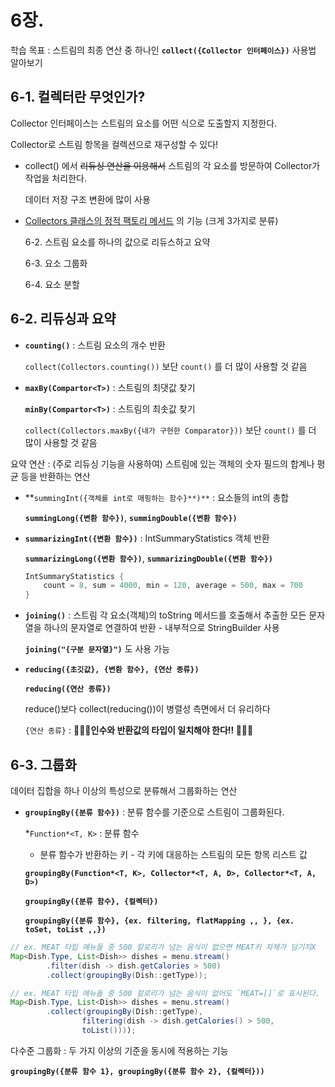# 6장. 
학습 목표 : 스트림의 최종 연산 중 하나인 **`collect({Collector 인터페이스})`** 사용법 알아보기

## 6-1. 컬렉터란 무엇인가?

Collector 인터페이스는 스트림의 요소를 어떤 식으로 도출할지 지정한다.

Collector로 스트림 항목을 컬렉션으로 재구성할 수 있다!

- collect() 에서 ~~리듀싱 연산을 이용해서~~ 스트림의 각 요소를 방문하여 Collector가 작업을 처리한다.

  데이터 저장 구조 변환에 많이 사용

- [Collectors 클래스의 정적 팩토리 메서드](https://docs.oracle.com/javase/8/docs/api/java/util/stream/Collectors.html) 의 기능 (크게 3가지로 분류)

  6-2. 스트림 요소를 하나의 값으로 리듀스하고 요약

  6-3. 요소 그룹화

  6-4. 요소 분할


## 6-2. 리듀싱과 요약

- **`counting()`** : 스트림 요소의 개수 반환

  `collect(Collectors.counting())` 보단 `count()` 를 더 많이 사용할 것 같음

- **`maxBy(Compartor<T>)`** : 스트림의 최댓값 찾기

  **`minBy(Compartor<T>)`** : 스트림의 최솟값 찾기

  `collect(Collectors.maxBy({내가 구현한 Comparator}))` 보단 `count()` 를 더 많이 사용할 것 같음


요약 연산 : (주로 리듀싱 기능을 사용하여) 스트림에 있는 객체의 숫자 필드의 합계나 평균 등을 반환하는 연산

- **`summingInt({객체를 int로 매핑하는 함수}**)**` : 요소들의 int의 총합

  **`summingLong({변환 함수})`**, **`summingDouble({변환 함수})`**

- **`summarizingInt({변환 함수})`** : IntSummaryStatistics 객체 반환

  **`summarizingLong({변환 함수})`**, **`summarizingDouble({변환 함수})`**

    ```java
    IntSummaryStatistics {
        count = 8, sum = 4000, min = 120, average = 500, max = 700 
    }
    ```


- **`joining()`** : 스트림 각 요소(객체)의 toString 메서드를 호출해서 추출한 모든 문자열을 하나의 문자열로 연결하여 반환 - 내부적으로 StringBuilder 사용

  **`joining("{구분 문자열}")`** 도 사용 가능


- **`reducing({초깃값}, {변환 함수}, {연산 종류})`**

  **`reducing({연산 종류})`**

  reduce()보다 collect(reducing())이 병렬성 측면에서 더 유리하다

  `{연산 종류}` : **🚨🚨🚨인수와 반환값의 타입이 일치해야 한다!! 🚨🚨🚨**


## 6-3. 그룹화

데이터 집합을 하나 이상의 특성으로 분류해서 그룹화하는 연산

- **`groupingBy({분류 함수})`** : 분류 함수를 기준으로 스트림이 그룹화된다.

  *`Function*<T, K>` : 분류 함수

    - 분류 함수가 반환하는 키 - 각 키에 대응하는 스트림의 모든 항목 리스트 값

  **`groupingBy(Function*<T, K>, Collector*<T, A, D>, Collector*<T, A, D>)`**

  **`groupingBy({분류 함수}, {컬렉터})`**

  **`groupingBy({분류 함수}, {ex. filtering, flatMapping ,, }, {ex. toSet, toList ,,})`**


```java
// ex. MEAT 타입 메뉴들 중 500 칼로리가 넘는 음식이 없으면 MEAT키 자체가 담기지X
Map<Dish.Type, List<Dish>> dishes = menu.stream()
        .filter(dish -> dish.getCalories > 500)
        .collect(groupingBy(Dish::getType));

// ex. MEAT 타입 메뉴들 중 500 칼로리가 넘는 음식이 없어도 `MEAT=[]`로 표시된다.
Map<Dish.Type, List<Dish>> dishes = menu.stream()
        .collect(groupingBy(Dish::getType), 
                filtering(dish -> dish.getCalories() > 500,
                toList())));
```

다수준 그룹화 : 두 가지 이상의 기준을 동시에 적용하는 기능

**`groupingBy({분류 함수 1}, groupingBy({분류 함수 2}, {컬렉터}))`**